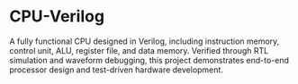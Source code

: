 # CPU-Verilog
A fully functional CPU designed in Verilog, including instruction memory, control unit, ALU, register file, and data memory. Verified through RTL simulation and waveform debugging, this project demonstrates end-to-end processor design and test-driven hardware development.
